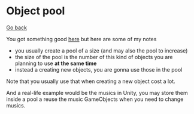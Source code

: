 # Object pool

[Go back](..)

You got something good [here](https://java-design-patterns.com/patterns/object-pool/)
but here are some of my notes

* you usually create a pool of a size
  (and may also the pool to increase)
* the size of the pool is the number of this
  kind of objects you are planning to use **at the same time**
* instead a creating new objects, you are gonna
  use those in the pool

Note that you usually use that when creating a new
object cost a lot.

And a real-life example would be the musics in Unity,
you may store them inside a pool a reuse the music
GameObjects when you need to change musics.